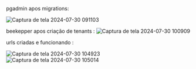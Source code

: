 pgadmin apos migrations:

![Captura de tela 2024-07-30 091103](https://github.com/user-attachments/assets/1f892d14-076f-43ed-8cba-82f701422282)

beekepper apos criação de tenants :
![Captura de tela 2024-07-30 100909](https://github.com/user-attachments/assets/d4c8bda9-5edc-4720-aa90-e548d9fc6157)

urls criadas e funcionando :

![Captura de tela 2024-07-30 104923](https://github.com/user-attachments/assets/dbd1b5c6-060a-4a65-b353-1b15fd4f00b5)
![Captura de tela 2024-07-30 105014](https://github.com/user-attachments/assets/36944873-4fe3-4fff-b64d-234a3567fb26)
